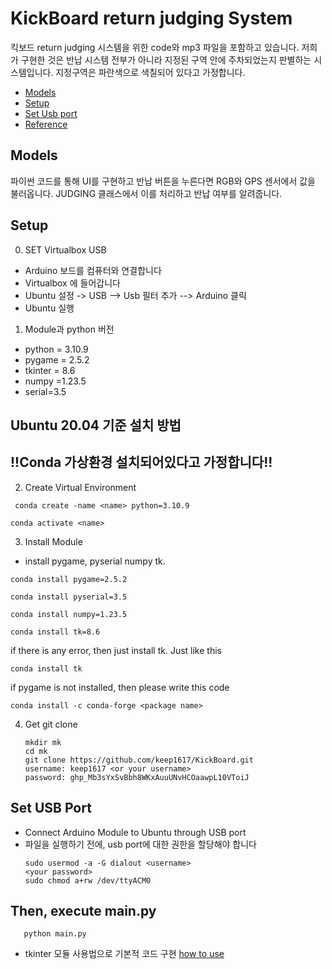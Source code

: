 KickBoard return judging System
===

<p align="center">
</p>

킥보드 return judging 시스템을 위한 code와 mp3 파일을 포함하고 있습니다.
저희가 구현한 것은 반납 시스템 전부가 아니라 
지정된 구역 안에 주차되었는지 판별하는 시스템입니다.
지정구역은 파란색으로 색칠되어 있다고 가정합니다.




* [Models](#models)
* [Setup](#install)
* [Set Usb port](#setting)
* [Reference](#reference)

<a name="models"></a>
## Models

파이썬 코드를 통해 UI를 구현하고 반납 버튼을 누른다면 RGB와 GPS 센서에서 값을 불러옵니다.
JUDGING 클래스에서 이를 처리하고 반납 여부를 알려줍니다.


<a name="install"></a>
## Setup
0. SET Virtualbox USB
  * Arduino 보드를 컴퓨터와 연결합니다 
  * Virtualbox 에 들어갑니다
  * Ubuntu 설정 -> USB --> Usb 필터 추가 --> Arduino 클릭
  * Ubuntu 실행 

1. Module과 python 버전
  * python = 3.10.9
  * pygame = 2.5.2
  * tkinter = 8.6
  * numpy =1.23.5
  * serial=3.5

## Ubuntu 20.04 기준 설치 방법
## !!Conda 가상환경 설치되어있다고 가정합니다!!

2. Create Virtual Environment 
 ```
  conda create -name <name> python=3.10.9
  ```

```
conda activate <name>
```

3. Install Module
  * install pygame, pyserial numpy tk.
  ```
  conda install pygame=2.5.2
```
```
conda install pyserial=3.5
```
```
conda install numpy=1.23.5
```

```
conda install tk=8.6
```
if there is any error, then just install tk. Just like this
```
conda install tk
```
if pygame is not installed, then please write this code

```
conda install -c conda-forge <package name>
```

4. Get git clone
   ```
   mkdir mk
   cd mk
   git clone https://github.com/keep1617/KickBoard.git
   username: keep1617 <or your username>
   password: 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
   ```


<a name="setting"></a>
## Set USB Port
 * Connect Arduino Module to Ubuntu through USB port
 * 파일을 실행하기 전에, usb port에 대한 권한을 할당해야 합니다
   ```
   sudo usermod -a -G dialout <username>
   <your password>
   sudo chmod a+rw /dev/ttyACM0
   ```

## Then, execute main.py
   ``` cd KickBoard
      python main.py
```



<a name="reference"></a>

* tkinter 모듈 사용법으로 기본적 코드 구현
  [how to use](https://proprogramming.tistory.com/entry/%ED%8C%8C%EC%9D%B4%EC%8D%AC%EA%B8%B0%EB%B3%B8%ED%8C%A8%ED%82%A4%EC%A7%80-Tkinter%EC%82%AC%EC%9A%A9%EB%B2%95)
  


   

   
     

   



